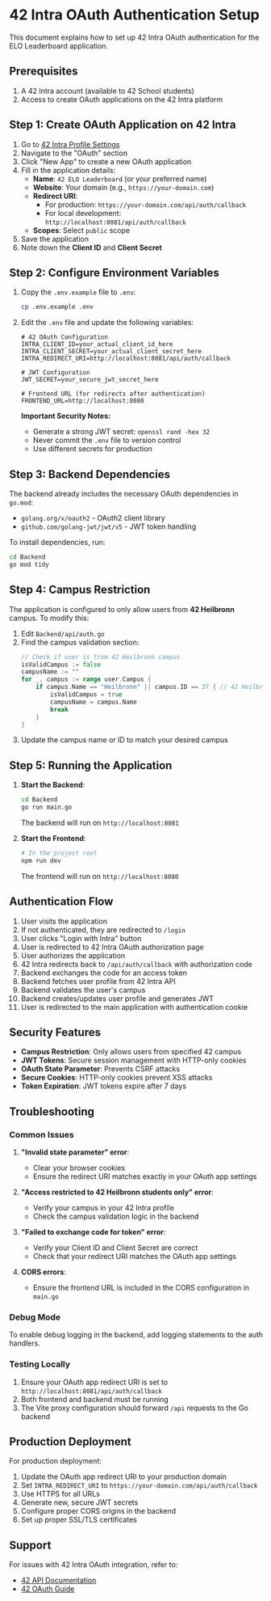 # 42 Intra OAuth Authentication Setup

This document explains how to set up 42 Intra OAuth authentication for the ELO Leaderboard application.

## Prerequisites

1. A 42 Intra account (available to 42 School students)
2. Access to create OAuth applications on the 42 Intra platform

## Step 1: Create OAuth Application on 42 Intra

1. Go to [42 Intra Profile Settings](https://profile.intra.42.fr/)
2. Navigate to the "OAuth" section
3. Click "New App" to create a new OAuth application
4. Fill in the application details:
   - **Name**: `42 ELO Leaderboard` (or your preferred name)
   - **Website**: Your domain (e.g., `https://your-domain.com`)
   - **Redirect URI**: 
     - For production: `https://your-domain.com/api/auth/callback`
     - For local development: `http://localhost:8081/api/auth/callback`
   - **Scopes**: Select `public` scope
5. Save the application
6. Note down the **Client ID** and **Client Secret**

## Step 2: Configure Environment Variables

1. Copy the `.env.example` file to `.env`:
   ```bash
   cp .env.example .env
   ```

2. Edit the `.env` file and update the following variables:
   ```env
   # 42 OAuth Configuration
   INTRA_CLIENT_ID=your_actual_client_id_here
   INTRA_CLIENT_SECRET=your_actual_client_secret_here
   INTRA_REDIRECT_URI=http://localhost:8081/api/auth/callback
   
   # JWT Configuration
   JWT_SECRET=your_secure_jwt_secret_here
   
   # Frontend URL (for redirects after authentication)
   FRONTEND_URL=http://localhost:8080
   ```

   **Important Security Notes:**
   - Generate a strong JWT secret: `openssl rand -hex 32`
   - Never commit the `.env` file to version control
   - Use different secrets for production

## Step 3: Backend Dependencies

The backend already includes the necessary OAuth dependencies in `go.mod`:
- `golang.org/x/oauth2` - OAuth2 client library
- `github.com/golang-jwt/jwt/v5` - JWT token handling

To install dependencies, run:
```bash
cd Backend
go mod tidy
```

## Step 4: Campus Restriction

The application is configured to only allow users from **42 Heilbronn** campus. To modify this:

1. Edit `Backend/api/auth.go`
2. Find the campus validation section:
   ```go
   // Check if user is from 42 Heilbronn campus
   isValidCampus := false
   campusName := ""
   for _, campus := range user.Campus {
       if campus.Name == "Heilbronn" || campus.ID == 37 { // 42 Heilbronn campus ID
           isValidCampus = true
           campusName = campus.Name
           break
       }
   }
   ```
3. Update the campus name or ID to match your desired campus

## Step 5: Running the Application

1. **Start the Backend**:
   ```bash
   cd Backend
   go run main.go
   ```
   The backend will run on `http://localhost:8081`

2. **Start the Frontend**:
   ```bash
   # In the project root
   npm run dev
   ```
   The frontend will run on `http://localhost:8080`

## Authentication Flow

1. User visits the application
2. If not authenticated, they are redirected to `/login`
3. User clicks "Login with Intra" button
4. User is redirected to 42 Intra OAuth authorization page
5. User authorizes the application
6. 42 Intra redirects back to `/api/auth/callback` with authorization code
7. Backend exchanges the code for an access token
8. Backend fetches user profile from 42 Intra API
9. Backend validates the user's campus
10. Backend creates/updates user profile and generates JWT
11. User is redirected to the main application with authentication cookie

## Security Features

- **Campus Restriction**: Only allows users from specified 42 campus
- **JWT Tokens**: Secure session management with HTTP-only cookies
- **OAuth State Parameter**: Prevents CSRF attacks
- **Secure Cookies**: HTTP-only cookies prevent XSS attacks
- **Token Expiration**: JWT tokens expire after 7 days

## Troubleshooting

### Common Issues

1. **"Invalid state parameter" error**:
   - Clear your browser cookies
   - Ensure the redirect URI matches exactly in your OAuth app settings

2. **"Access restricted to 42 Heilbronn students only" error**:
   - Verify your campus in your 42 Intra profile
   - Check the campus validation logic in the backend

3. **"Failed to exchange code for token" error**:
   - Verify your Client ID and Client Secret are correct
   - Check that your redirect URI matches the OAuth app settings

4. **CORS errors**:
   - Ensure the frontend URL is included in the CORS configuration in `main.go`

### Debug Mode

To enable debug logging in the backend, add logging statements to the auth handlers.

### Testing Locally

1. Ensure your OAuth app redirect URI is set to `http://localhost:8081/api/auth/callback`
2. Both frontend and backend must be running
3. The Vite proxy configuration should forward `/api` requests to the Go backend

## Production Deployment

For production deployment:

1. Update the OAuth app redirect URI to your production domain
2. Set `INTRA_REDIRECT_URI` to `https://your-domain.com/api/auth/callback`
3. Use HTTPS for all URLs
4. Generate new, secure JWT secrets
5. Configure proper CORS origins in the backend
6. Set up proper SSL/TLS certificates

## Support

For issues with 42 Intra OAuth integration, refer to:
- [42 API Documentation](https://api.intra.42.fr/apidoc)
- [42 OAuth Guide](https://api.intra.42.fr/apidoc/guides/web_application_flow)